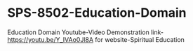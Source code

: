 # SPS-8502-Education-Domain
Education Domain
Youtube-Video Demonstration link- https://youtu.be/Y_IVAo0Jl8A    for website-Spiritual Education
